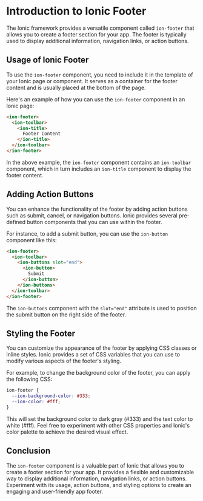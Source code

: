 # Introduction to Ionic Footer

The Ionic framework provides a versatile component called `ion-footer` that allows you to create a footer section for your app. The footer is typically used to display additional information, navigation links, or action buttons.

## Usage of Ionic Footer

To use the `ion-footer` component, you need to include it in the template of your Ionic page or component. It serves as a container for the footer content and is usually placed at the bottom of the page.

Here's an example of how you can use the `ion-footer` component in an Ionic page:

```html
<ion-footer>
  <ion-toolbar>
    <ion-title>
      Footer Content
    </ion-title>
  </ion-toolbar>
</ion-footer>
```

In the above example, the `ion-footer` component contains an `ion-toolbar` component, which in turn includes an `ion-title` component to display the footer content.

## Adding Action Buttons

You can enhance the functionality of the footer by adding action buttons such as submit, cancel, or navigation buttons. Ionic provides several pre-defined button components that you can use within the footer.

For instance, to add a submit button, you can use the `ion-button` component like this:

```html
<ion-footer>
  <ion-toolbar>
    <ion-buttons slot="end">
      <ion-button>
        Submit
      </ion-button>
    </ion-buttons>
  </ion-toolbar>
</ion-footer>
```

The `ion-buttons` component with the `slot="end"` attribute is used to position the submit button on the right side of the footer.

## Styling the Footer

You can customize the appearance of the footer by applying CSS classes or inline styles. Ionic provides a set of CSS variables that you can use to modify various aspects of the footer's styling.

For example, to change the background color of the footer, you can apply the following CSS:

```css
ion-footer {
  --ion-background-color: #333;
  --ion-color: #fff;
}
```

This will set the background color to dark gray (#333) and the text color to white (#fff). Feel free to experiment with other CSS properties and Ionic's color palette to achieve the desired visual effect.

## Conclusion

The `ion-footer` component is a valuable part of Ionic that allows you to create a footer section for your app. It provides a flexible and customizable way to display additional information, navigation links, or action buttons. Experiment with its usage, action buttons, and styling options to create an engaging and user-friendly app footer.
